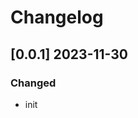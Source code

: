 # Changelog
<!-- https://keepachangelog.com/en/1.0.0/ -->

## [0.0.1]  2023-11-30
### Changed
- init

